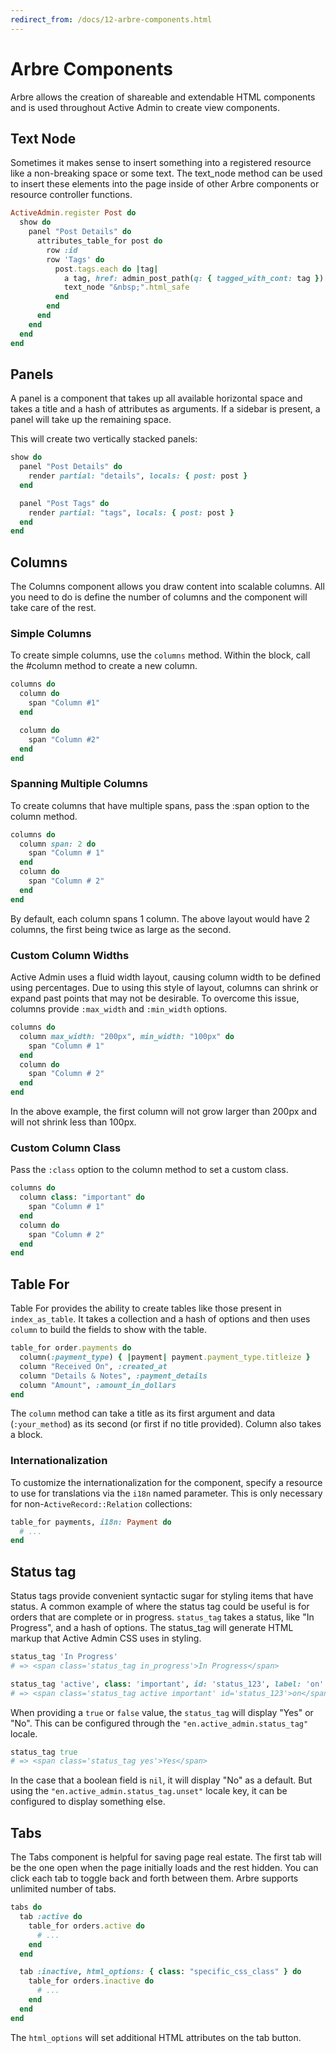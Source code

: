 ```yaml
---
redirect_from: /docs/12-arbre-components.html
---
```


# Arbre Components

Arbre allows the creation of shareable and extendable HTML components and is
used throughout Active Admin to create view components.

## Text Node

Sometimes it makes sense to insert something into a registered resource like a
non-breaking space or some text. The text_node method can be used to insert
these elements into the page inside of other Arbre components or resource
controller functions.

```ruby
ActiveAdmin.register Post do
  show do
    panel "Post Details" do
      attributes_table_for post do
        row :id
        row 'Tags' do
          post.tags.each do |tag|
            a tag, href: admin_post_path(q: { tagged_with_cont: tag })
            text_node "&nbsp;".html_safe
          end
        end
      end
    end
  end
end
```

## Panels

A panel is a component that takes up all available horizontal space and takes a
title and a hash of attributes as arguments. If a sidebar is present, a panel
will take up the remaining space.

This will create two vertically stacked panels:

```ruby
show do
  panel "Post Details" do
    render partial: "details", locals: { post: post }
  end

  panel "Post Tags" do
    render partial: "tags", locals: { post: post }
  end
end
```

## Columns

The Columns component allows you draw content into scalable columns. All you
need to do is define the number of columns and the component will take care of
the rest.

### Simple Columns

To create simple columns, use the `columns` method. Within the block, call
the #column method to create a new column.

```ruby
columns do
  column do
    span "Column #1"
  end

  column do
    span "Column #2"
  end
end
```

### Spanning Multiple Columns

To create columns that have multiple spans, pass the :span option to the column
method.

```ruby
columns do
  column span: 2 do
    span "Column # 1"
  end
  column do
    span "Column # 2"
  end
end
```

By default, each column spans 1 column. The above layout would have 2 columns,
the first being twice as large as the second.

### Custom Column Widths

Active Admin uses a fluid width layout, causing column width to be defined
using percentages. Due to using this style of layout, columns can shrink or
expand past points that may not be desirable. To overcome this issue,
columns provide `:max_width` and `:min_width` options.

```ruby
columns do
  column max_width: "200px", min_width: "100px" do
    span "Column # 1"
  end
  column do
    span "Column # 2"
  end
end
```

In the above example, the first column will not grow larger than 200px and will
not shrink less than 100px.

### Custom Column Class

Pass the `:class` option to the column method to set a custom class.

```ruby
columns do
  column class: "important" do
    span "Column # 1"
  end
  column do
    span "Column # 2"
  end
end
```

## Table For

Table For provides the ability to create tables like those present
in `index_as_table`. It takes a collection and a hash of options and then
uses `column` to build the fields to show with the table.

```ruby
table_for order.payments do
  column(:payment_type) { |payment| payment.payment_type.titleize }
  column "Received On", :created_at
  column "Details & Notes", :payment_details
  column "Amount", :amount_in_dollars
end
```

The `column` method can take a title as its first argument and data
(`:your_method`) as its second (or first if no title provided). Column also
takes a block.

### Internationalization

To customize the internationalization for the component, specify a resource to
use for translations via the `i18n` named parameter. This is only necessary for
non-`ActiveRecord::Relation` collections:

```ruby
table_for payments, i18n: Payment do
  # ...
end
```

## Status tag

Status tags provide convenient syntactic sugar for styling items that have
status. A common example of where the status tag could be useful is for orders
that are complete or in progress. `status_tag` takes a status, like
"In Progress", and a hash of options. The status_tag will generate HTML markup
that Active Admin CSS uses in styling.

```ruby
status_tag 'In Progress'
# => <span class='status_tag in_progress'>In Progress</span>

status_tag 'active', class: 'important', id: 'status_123', label: 'on'
# => <span class='status_tag active important' id='status_123'>on</span>
```

When providing a `true` or `false` value, the `status_tag` will display "Yes"
or "No". This can be configured through the `"en.active_admin.status_tag"`
locale.

```ruby
status_tag true
# => <span class='status_tag yes'>Yes</span>
```

In the case that a boolean field is `nil`, it will display "No" as a default.
But using the `"en.active_admin.status_tag.unset"` locale key, it can be
configured to display something else.

## Tabs

The Tabs component is helpful for saving page real estate. The first tab will be
the one open when the page initially loads and the rest hidden. You can click
each tab to toggle back and forth between them. Arbre supports unlimited number
of tabs.

```ruby
tabs do
  tab :active do
    table_for orders.active do
      # ...
    end
  end

  tab :inactive, html_options: { class: "specific_css_class" } do
    table_for orders.inactive do
      # ...
    end
  end
end
```

The `html_options` will set additional HTML attributes on the tab button.
